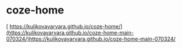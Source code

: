 # coze-home
[ https://kulikovavarvara.github.io/coze-home/](https://kulikovavarvara.github.io/coze-home-main-070324/)https://kulikovavarvara.github.io/coze-home-main-070324/
